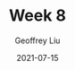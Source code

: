 ---
author: "Geoffrey Liu"
title: "Week 8"
date: 2021-07-15
description: "Guide to emoji usage in Hugo"
thumbnail: /sew.png
---